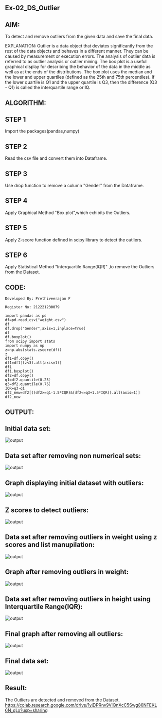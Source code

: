 ## Ex-02_DS_Outlier
## AIM:
To detect and remove outliers from the given data and save the final data.

EXPLANATION:
Outlier is a data object that deviates significantly from the rest of the data objects and behaves in a different manner. They can be caused by measurement or execution errors. The analysis of outlier data is referred to as outlier analysis or outlier mining. The box plot is a useful graphical display for describing the behavior of the data in the middle as well as at the ends of the distributions. The box plot uses the median and the lower and upper quartiles (defined as the 25th and 75th percentiles). If the lower quartile is Q1 and the upper quartile is Q3, then the difference (Q3 - Q1) is called the interquartile range or IQ.

## ALGORITHM:
## STEP 1
Import the packages(pandas,numpy)

## STEP 2
Read the csv file and convert them into Dataframe.

## STEP 3
Use drop function to remove a column "Gender" from the Dataframe.

## STEP 4
Apply Graphical Method "Box plot",which exhibits the Outliers.

## STEP 5
Apply Z-score function defined in scipy library to detect the outliers.

## STEP 6
Apply Statistical Method "Interquartile Range(IQR)" ,to remove the Outliers from the Dataset.

## CODE:
````
Developed By: Prethiveerajan P

Register No: 212221230079
````
```
import pandas as pd
df=pd.read_csv("weight.csv")
df
df.drop("Gender",axis=1,inplace=True)
df
df.boxplot()
from scipy import stats
import numpy as np
z=np.abs(stats.zscore(df))
z
df1=df.copy()
df1=df1[(z<3).all(axis=1)]
df1
df1.boxplot()
df2=df.copy()
q1=df2.quantile(0.25)
q3=df2.quantile(0.75)
IQR=q3-q1
df2_new=df2[((df2>=q1-1.5*IQR)&(df2<=q3+1.5*IQR)).all(axis=1)]
df2_new
```
## OUTPUT:
## Initial data set:
![output](ot2.png)
## Data set after removing non numerical sets:
![output](ot3.png)

## Graph displaying initial dataset with outliers:
![output](ot4.png)
## Z scores to detect outliers:
![output](ot5.png)
## Data set after removing outliers in weight using z scores and list manupilation:
![output](ot6.png)
## Graph after removing outliers in weight:
![output](ot7.png)
## Data set after removing outliers in height using Interquartile Range(IQR):
![output](ot9.png)
## Final graph after removing all outliers:
![output](ot10.png)
## Final data set:

![output](ot11.png)


## Result:
The Outliers are detected and removed from the Dataset.
https://colab.research.google.com/drive/1yjDPRnv9VlQnXcC5Swg80NFEKL6N_gLx?usp=sharing



